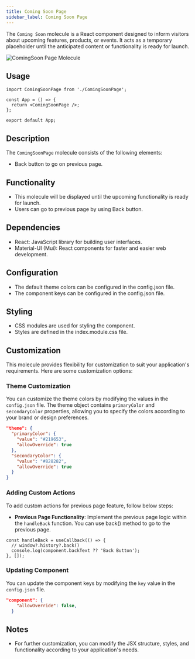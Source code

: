 ```yaml
---
title: Coming Soon Page
sidebar_label: Coming Soon Page
---
```


<head>
  <title> Coming Soon Page </title>
  <meta name="description" content="your meta content goes here" />
</head>

The `Coming Soon` molecule is a React component designed to inform visitors about upcoming features, products, or events. It acts as a temporary placeholder until the anticipated content or functionality is ready for launch.

<img src="/img/molecules/comingSoonPage.png" alt="ComingSoon Page Molecule" />

## Usage

```tsx
import ComingSoonPage from './ComingSoonPage';

const App = () => {
  return <ComingSoonPage />;
};

export default App;
```

## Description

The `ComingSoonPage` molecule consists of the following elements:

- Back button to go on previous page.

## Functionality

- This molecule will be displayed until the upcoming functionality is ready for launch.
- Users can go to previous page by using Back button.

## Dependencies

- React: JavaScript library for building user interfaces.
- Material-UI (Mui): React components for faster and easier web development.

## Configuration

- The default theme colors can be configured in the config.json file.
- The component keys can be configured in the config.json file.

## Styling

- CSS modules are used for styling the component.
- Styles are defined in the index.module.css file.

## Customization

This molecule provides flexibility for customization to suit your application's requirements. Here are some customization options:

### Theme Customization

You can customize the theme colors by modifying the values in the `config.json` file. The theme object contains `primaryColor` and `secondaryColor` properties, allowing you to specify the colors according to your brand or design preferences.

```json
"theme": {
  "primaryColor": {
    "value": "#219653",
    "allowOverride": true
  },
  "secondaryColor": {
    "value": "#828282",
    "allowOverride": true
  }
}
```

### Adding Custom Actions

To add custom actions for previous page feature, follow below steps:

- **Previous Page Functionality**: Implement the previous page logic within the `handleBack` function. You can use back() method to go to the previous page.

```tsx
const handleBack = useCallback(() => {
  // window?.history?.back()
  console.log(component.backText ?? 'Back Button');
}, []);
```

### Updating Component

You can update the component keys by modifying the `key` value in the `config.json` file.

```json
"component": {
    "allowOverride": false,
  }
```

## Notes

- For further customization, you can modify the JSX structure, styles, and functionality according to your application's needs.
